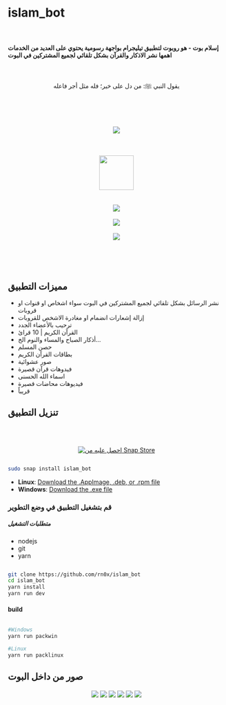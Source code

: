 # islam_bot

<br>

#### إسلام بوت - هو روبوت لتطبيق تيليجرام بواجهة رسومية يحتوي على العديد من الخدمات اهمها نشر الاذكار والقرآن بشكل تلقائي لجميع المشتركين في البوت

<br>

<p align="center">
   يقول النبي ﷺ: من دل على خير؛ فله مثل أجر فاعله
</p>

<br><br><br>


<p align="center">
  <img align="center" src="/github/1.png"> <br><br><br><br>
  <img align="center" src="/github/logo.png" width="80px"> <br><br><br>
  <img align="center" src="/github/2.png"> <br><br>
  <img align="center" src="/github/3.png"> <br><br>
  <img align="center" src="/github/4.png"> <br><br>
</p>


<br><br>

## مميزات التطبيق

- نشر الرسائل بشكل تلقائي لجميع المشتركين في البوت سواء اشخاص او قنوات او قروبات
- إزالة إشعارات انضمام او مغادرة الاشخص للقروبات
- ترحيب بالأعضاء الجدد
- القرآن الكريم | 10 قرائ
- أذكار الصباح والمساء والنوم الخ...
- حصن المسلم 
- بطاقات القرآن الكريم 
- صور عشوائية 
- فيدوهات قرآن قصيرة 
- اسماء الله الحسنى 
- فيديوهات محاضات قصيرة 
- قريباً


## تنزيل التطبيق

<br><br>

<p align="center">
  <a href="https://snapcraft.io/islam_bot">
     <img alt="احصل عليه من Snap Store" src="https://snapcraft.io/static/images/badges/ar/snap-store-black.svg"/>
  </a>

  ```bash
  
  sudo snap install islam_bot 
  
  ```
</p>

- **Linux**: [Download the .AppImage, .deb, or .rpm file](https://github.com/rn0x/islam_bot/releases/latest)
- **Windows**: [Download the .exe file](https://github.com/rn0x/islam_bot/releases/latest)

### قم  بتشغيل التطبيق في وضع التطوير 

##### متطلبات التشغيل 
- nodejs
- git 
- yarn


```bash

git clone https://github.com/rn0x/islam_bot
cd islam_bot
yarn install
yarn run dev

```

#### build 

```bash

#Windows
yarn run packwin

#Linux
yarn run packlinux


```


## صور من داخل البوت

<p align="center">
  <img align="center" src="/github/5.jpg">
  <img align="center" src="/github/6.jpg">
  <img align="center" src="/github/7.jpg">
  <img align="center" src="/github/8.jpg">
  <img align="center" src="/github/9.jpg">
  <img align="center" src="/github/10.jpg">
</p>
